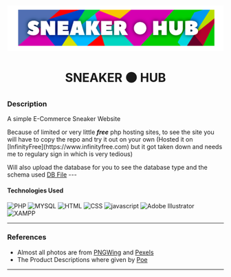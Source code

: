 <p><img src="images/fevicon/logo.png" alt="Sneaker Hub Logo"/></p>

<h1 align="center"> SNEAKER ⚫ HUB </h1>

### Description
<p>A simple E-Commerce Sneaker Website</p>
<p> Because of limited or very little <i><strong>free</strong></i> php hosting sites, to see the site you will have to copy the repo and try it out on your own (Hosted it on [InfinityFree](https://www.infinityfree.com) but it got taken down and needs me to regulary sign in which is very tedious)</p>
Will also upload the database for you to see the database type and the schema used <a href="if0_37517218_sneakerhub.sql">DB File</a>
---

#### Technologies Used
<p>
<img src="https://img.icons8.com/?size=100&id=fAMVO_fuoOuC&format=png&color=000000" width="36" height="36" alt="PHP"/>
<img src="https://img.icons8.com/?size=100&id=9nLaR5KFGjN0&format=png&color=000000" width="36" height="36" alt="MYSQL"/>
<img src="https://img.icons8.com/?size=100&id=20909&format=png&color=000000" width="36" height="36" alt="HTML"/>
<img src="https://img.icons8.com/?size=100&id=21278&format=png&color=000000" width="36" height="36" alt="CSS"/>
<img src="https://img.icons8.com/?size=100&id=tGvHBPJaKqEd&format=png&color=000000" width="36" height="36" alt="javascript"/>
<img src="https://img.icons8.com/?size=100&id=13631&format=png&color=000000" width="36" height="36" alt="Adobe Illustrator"/>
<img src="https://cdn2.iconfinder.com/data/icons/pack1-baco-flurry-icons-style/512/XAMPP.png" width="36" height="36" alt="XAMPP"/>

</p>

---

### References
- Almost all photos are from [PNGWing](pngwing.com) and [Pexels](pexels.com)
- The Product Descriptions where given by [Poe](poe.com)

---



